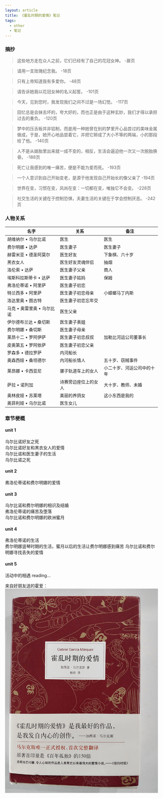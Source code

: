 ```yaml
---
layout: article
title: 《霍乱时期的爱情》笔记
tags:
  - other
  - 笔记
---
```


<!--more-->

### 摘抄

> 这些地方走在众人之前，它们已经有了自己的花冠女神。
> -扉页

> 请用一支玫瑰纪念我。
> -18页

> 只有上帝知道我有多爱你。
> -48页

> 请告诉她我以花冠女神的名义起誓。
> -101页

> 今天，见到您时，我发现我们之间不过是一场幻觉。
> -117页

> 回忆总是会抹去坏的，夸大好的，而也正是由于这种玄妙，我们才得以承担过去的重负。
> -120页

> 梦中的压舌板并非铝制，而是用一种她曾在别的梦里开心品尝过的美味金属做成，于是，她开心地品尝着它，并把它掰成了大小不等的两端，小的那段给了他。
> -140页

> 人不是从娘胎里出来就一成不变的，相反，生活会逼迫他一次又一次脱胎换骨。
> -188页

> 死亡让我感到的唯一痛苦，便是不能为爱而死。
> -193页

> 一个人意识到自己开始变老，是源于他发现自己开始长的像父亲了
> -194页

> 世界在变，习惯在变，风尚在变：一切都在变，唯独它不会变。
> -228页

> 社交生活的关键在于控制恐惧，夫妻生活的关键在于学会控制厌恶。
> -242页

### 人物关系

|名字|关系|备注|
|----|-----|-----|
|胡维纳尔 • 乌尔比诺|医生|医生|
|费尔明娜 • 达萨|医生妻子|医生妻子|
|赫雷米亚 • 德圣阿莫尔|医生好友|下象棋、六十岁|
|黑衣女人|医生好友灵魂伴侣|抽烟|
|洛伦索 • 达萨|医生妻子父亲|商人|
|埃斯科拉斯蒂卡 • 达萨|医生妻子姑妈|保姆|
|弗洛伦蒂诺 • 阿里萨|医生妻子初恋||
|特兰西多 • 阿里萨|医生妻子初恋母亲|小蟑螂马丁内斯|
|洛达里奥 • 图古特|医生妻子初恋忘年交||
|马克 • 奥雷里奥 • 乌尔比诺|医生父亲||
|伊尔德布兰达 • 桑切斯|医生妻子表姐||
|费尔明娜 • 桑切斯|医生妻子母亲||
|莱昂十二 • 罗阿伊萨|医生妻子初恋叔叔|加勒比河运公司董事长|
|皮奥第五 • 罗阿依萨|医生妻子初恋父亲||
|罗森多 • 德拉罗萨|内河船长||
|奥森西娅 • 桑坦德尔|内河船长情人|五十岁、窃贼事件|
|莱昂娜 • 卡西亚尼|骡子轨道车上的女人|小二十岁、河运公司中的十年|
|萨拉 • 诺列加|诗赛旁边座位上的女人|大十岁、教师、未婚|
|奥林皮娅 • 苏莱塔|美丽的养鸽女|这小东西是我的|
|奥菲利娅 • 乌尔比诺|医生女儿||

### 章节梗概
#### unit 1
乌尔比诺好友之死  
乌尔比诺好友和黑衣女人的爱情  
乌尔比诺和医生妻子的生活  
乌尔比诺之死  
#### unit 2
弗洛伦蒂诺和费尔明娜的爱情  
#### unit 3
乌尔比诺和费尔明娜的相识及结婚  
弗洛伦蒂诺的痛苦及堕落  
乌尔比诺和费尔明娜的欧洲蜜月  
#### unit 4
弗洛伦蒂诺的生活  
费尔明娜竖琴时期的生活，蜜月以后的生活让费尔明娜感到痛苦
乌尔比诺和费尔明娜寻找丢失的爱情
#### unit 5
活动中的相遇
reading...

来自好朋友送的霍爱：  
![](https://raw.githubusercontent.com/chen866/chen866.github.io/master/assets/images/2019-05-25-01.png)
